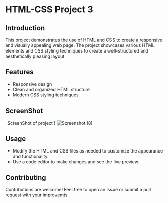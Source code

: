 # HTML-CSS Project 3

## Introduction
This project demonstrates the use of HTML and CSS to create a responsive and visually appealing web page. The project showcases various HTML elements and CSS styling techniques to create a well-structured and aesthetically pleasing layout.

## Features
- Responsive design
- Clean and organized HTML structure
- Modern CSS styling techniques

## ScreenShot
-ScreenShot of project !
![Screenshot (8)](https://github.com/user-attachments/assets/b8dcf6c8-b161-4675-82a2-1a5bd0fc56a3)


## Usage
- Modify the HTML and CSS files as needed to customize the appearance and functionality.
- Use a code editor to make changes and see the live preview.

## Contributing
Contributions are welcome! Feel free to open an issue or submit a pull request with your improvemts.

